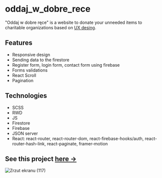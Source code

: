 # oddaj_w_dobre_rece

"Oddaj w dobre ręce" is a website to donate your unneeded items to charitable organizations based on <a href="https://xd.adobe.com/spec/f11fc670-7af2-4502-4013-c1f66f8d3332-872e/grid/"> UX desing<a>.

## Features
* Responsive design
* Sending data to the firestore
* Register form, login form, contact form using firebase
* Forms validations 
* React Scroll 
* Pagination 
  
## Technologies  
* SCSS 
* RWD 
* JS 
* Firestore
* Firebase 
* JSON server 
* React: react-router, react-router-dom, react-firebase-hooks/auth, react-router-hash-link, react-paginate, framer-motion

## See this project <a href="https://krzysztofe.github.io/oddam_w_dobre_rece/">here -><a>

![Zrzut ekranu (117)](https://user-images.githubusercontent.com/96065197/194778288-8a5c7078-513f-4611-8ddb-9180b94bb027.png)



